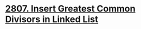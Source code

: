 # <a href="https://leetcode.com/problems/insert-greatest-common-divisors-in-linked-list/description/">2807. Insert Greatest Common Divisors in Linked List</a>
